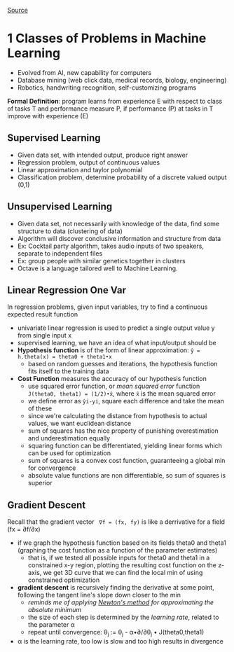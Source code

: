 [Source](https://www.coursera.org/learn/machine-learning/)

# 1 Classes of Problems in Machine Learning
- Evolved from AI, new capability for computers
- Database mining (web click data, medical records, biology, engineering)
- Robotics, handwriting recognition, self-customizing programs

**Formal Definition**: program learns from experience E with respect to class of tasks T and performance measure P, if performance (P) at tasks in T improve with experience (E)

## Supervised Learning
- Given data set, with intended output, produce right answer
- Regression problem, output of continuous values
- Linear approximation and taylor polynomial
- Classification problem, determine probability of a discrete valued output (0,1) 

## Unsupervised Learning
- Given data set, not necessarily with knowledge of the data, find some structure to data (clustering of data)
- Algorithm will discover conclusive information and structure from data
- Ex: Cocktail party algorithm, takes audio inputs of two speakers, separate to independent files
- Ex: group people with similar genetics together in clusters
- Octave is a language tailored well to Machine Learning.

## Linear Regression One Var
In regression problems, given input variables, try to find a continuous expected result function
- univariate linear regression is used to predict a single output value y from single input x
- supervised learning, we have an idea of what input/output should be
- **Hypothesis function** is of the form of linear approximation: `ŷ = h.theta(x) = theta0 + theta1•x`
  - based on random guesses and iterations, the hypothesis function fits itself to the training data
- **Cost Function** measures the accuracy of our hypothesis function 
  - use squared error function, or *mean squared error* function `J(theta0, theta1) = (1/2)•x̄`, where `x̄` is the mean squared error
  - we define error as `ŷi-yi`, square each difference and take the mean of these
  - since we're calculating the distance from hypothesis to actual values, we want euclidean distance
  - sum of squares has the nice property of punishing overestimation and underestimation equally
  - squaring function can be differentiated, yielding linear forms which can be used for optimization
  - sum of squares is a convex cost function, guaranteeing a global min for convergence
  - absolute value functions are non differentiable, so sum of squares is superior

## Gradient Descent
Recall that the gradient vector ` ∇f = (fx, fy)` is like a derrivative for a field (fx = ∂f/∂x)
- if we graph the hypothesis function based on its fields theta0 and theta1 (graphing the cost function as a function of the parameter estimates)
  - that is, if we tested all possible inputs for theta0 and theta1 in a constrained x-y region, plotting the resulting cost function on the z-axis, we get 3D curve that we can find the local min of using constrained optimization
- **gradient descent** is recursively finding the derivative at some point, following the tangent line's slope down closer to the min
  - *reminds me of applying [Newton's method](https://en.wikipedia.org/wiki/Newton%27s_method_in_optimization) for approximating the absolute minimum* 
  - the size of each step is determined by the *learning rate*, related to the parameter α
  - repeat until convergence: &theta;<sub>j</sub> := &theta;<sub>j</sub> - α•∂/∂&theta;<sub>j</sub> • J(theta0,theta1)
- &alpha; is the learning rate, too low is slow and too high results in divergence
